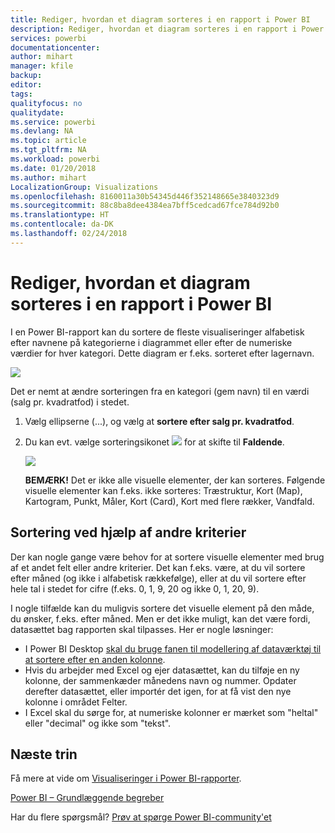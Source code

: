 ```yaml
---
title: Rediger, hvordan et diagram sorteres i en rapport i Power BI
description: Rediger, hvordan et diagram sorteres i en rapport i Power BI
services: powerbi
documentationcenter: 
author: mihart
manager: kfile
backup: 
editor: 
tags: 
qualityfocus: no
qualitydate: 
ms.service: powerbi
ms.devlang: NA
ms.topic: article
ms.tgt_pltfrm: NA
ms.workload: powerbi
ms.date: 01/20/2018
ms.author: mihart
LocalizationGroup: Visualizations
ms.openlocfilehash: 8160011a30b54345d446f352148665e3840323d9
ms.sourcegitcommit: 88c8ba8dee4384ea7bff5cedcad67fce784d92b0
ms.translationtype: HT
ms.contentlocale: da-DK
ms.lasthandoff: 02/24/2018
---
```

# <a name="change-how-a-chart-is-sorted-in-a-power-bi-report"></a>Rediger, hvordan et diagram sorteres i en rapport i Power BI
I en Power BI-rapport kan du sortere de fleste visualiseringer alfabetisk efter navnene på kategorierne i diagrammet eller efter de numeriske værdier for hver kategori. Dette diagram er f.eks. sorteret efter lagernavn.

![](media/power-bi-report-change-sort/pbi_chartsortcategory.png)

Det er nemt at ændre sorteringen fra en kategori (gem navn) til en værdi (salg pr. kvadratfod) i stedet.

1. Vælg ellipserne (...), og vælg at **sortere efter salg pr. kvadratfod**.
2. Du kan evt. vælge sorteringsikonet ![](media/power-bi-report-change-sort/sorticon.png) for at skifte til **Faldende**.

   ![](media/power-bi-report-change-sort/sortby.gif)

   **BEMÆRK!** Det er ikke alle visuelle elementer, der kan sorteres.  Følgende visuelle elementer kan f.eks. ikke sorteres: Træstruktur, Kort (Map), Kartogram, Punkt, Måler, Kort (Card), Kort med flere rækker, Vandfald.

<a name="other"></a>
## <a name="sorting-using-other-criteria"></a>Sortering ved hjælp af andre kriterier
Der kan nogle gange være behov for at sortere visuelle elementer med brug af et andet felt eller andre kriterier.  Det kan f.eks. være, at du vil sortere efter måned (og ikke i alfabetisk rækkefølge), eller at du vil sortere efter hele tal i stedet for cifre (f.eks. 0, 1, 9, 20 og ikke 0, 1, 20, 9).  

I nogle tilfælde kan du muligvis sortere det visuelle element på den måde, du ønsker, f.eks. efter måned.  Men er det ikke muligt, kan det være fordi, datasættet bag rapporten skal tilpasses. Her er nogle løsninger:

* I Power BI Desktop [skal du bruge fanen til modellering af dataværktøj til at sortere efter en anden kolonne](desktop-sort-by-column.md).
* Hvis du arbejder med Excel og ejer datasættet, kan du tilføje en ny kolonne, der sammenkæder månedens navn og nummer. Opdater derefter datasættet, eller importér det igen, for at få vist den nye kolonne i området Felter.
* I Excel skal du sørge for, at numeriske kolonner er mærket som "heltal" eller "decimal" og ikke som "tekst".

## <a name="next-steps"></a>Næste trin
Få mere at vide om [Visualiseringer i Power BI-rapporter](power-bi-report-visualizations.md).

[Power BI – Grundlæggende begreber](service-basic-concepts.md)

Har du flere spørgsmål? [Prøv at spørge Power BI-community'et](http://community.powerbi.com/)
